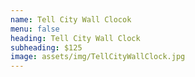 ```yaml
---
name: Tell City Wall Clocok
menu: false
heading: Tell City Wall Clock
subheading: $125
image: assets/img/TellCityWallClock.jpg
---
```



